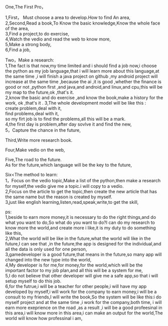One,The First Pro，  

1,First， Must choose a area to develop.How to find An area,     
2,Second,Read a book,To Know the basic knowledge,Know the whole face of the area,   
3,Find a project,to do exercise,     
4,Watch the vedio and read the web to know more,   
5,Make a strong body,    
6,Find a job,    

Two，Make a research:    
1,The fact is that now,my time limited and i should find a job now,i choose the python as my job language,that i will learn more about this language,at the same time ,i will finish a java project on github ,my android project will increase at the same time ,because the ai ,it is good ,whether the finance is good or not ,python first ,and java,and android,and linux,and cpu,this will be my map to the future,ok ,that's it.   
2,know the basic and do exercise ,and know the book,make a history for the work, ok ,that's it .
3,The whole development model will be like this :   
create problem,deal with it,   
find problems,deal with it,   
so my firt job is to find the problems,all this will be a mark.     
4,the first day is problem,after day sovlve it and find the new,    
5，Capture the chance in the future,   



Third,Write more research book.    


Four,Make vedio on the web,    

Five,The road to the future.   
As for the future,which language will be the key to the future,


Six<The method to learn:     
1，Focus on the vedio topic,Make a list of the python,then make a research for myself,the vedio give me a topic.i will copy to a vedio.   
2,Focus on the article to get the topic,then create the new article that has the same name but the reason is created by myself.  
3,just like english learning,listen,read,speak,write,to get the skill,    

ps:    
1,beside to earn more money,it is necessary to do the right things,and do what you want to do,So what do you want to do?I can do my research to know more the world,and create more i like,it is my duty to do something like this,  
2,What the world will be like in the future,what the world will like in the future,I can see that ,in the future,the app is designed for the individual,and all the data is only used for one person,    
3,gamedeveloper is a good future,that means in the future,so many app will changed into the new type into the world,    
4,My developer is for me,for money,for the world,which will be the important factor to my job plan,and all this will be a system for me,   
5,I do not believe that other developer will give me a safe app,so that i will setup myself to do this job.    
6,for the futrue,i will be a teacher for other people,i will have my app developed by myself,i will work for the company to earn money,i will be a consult to my friends,I will write the book,So the system will be like this:i do myself project and at the same time ,i work for the company,both time, i will earn more exeprience on the road ,as a result ,i will be a good profeesinal in this area,i will know more in this area,i can make an output for the world,The world will know how professinal i am,  
